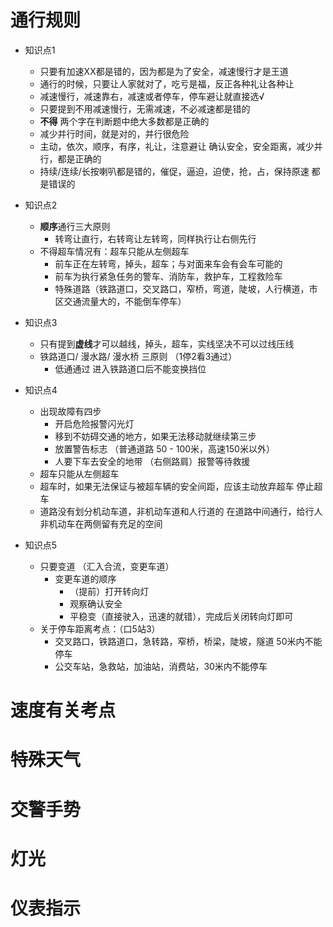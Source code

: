 



# 通行规则

- 知识点1 

	- 只要有加速XX都是错的，因为都是为了安全，减速慢行才是王道
	- 通行的时候，只要让人家就对了，吃亏是福，反正各种礼让各种让
	- 减速慢行，减速靠右，减速或者停车，停车避让就直接选√
	- 只要提到不用减速慢行，无需减速，不必减速都是错的
	- **不得** 两个字在判断题中绝大多数都是正确的
	- 减少并行时间，就是对的，并行很危险
	- 主动，依次，顺序，有序，礼让，注意避让 确认安全，安全距离，减少并行，都是正确的
	- 持续/连续/长按喇叭都是错的，催促，逼迫，迫使，抢，占，保持原速 都是错误的

- 知识点2
	- **顺序**通行三大原则
		- 转弯让直行，右转弯让左转弯，同样执行让右侧先行
	- 不得超车情况有：超车只能从左侧超车
		- 前车正在左转弯，掉头，超车；与对面来车会有会车可能的
		- 前车为执行紧急任务的警车、消防车，救护车，工程救险车
		- 特殊道路（铁路道口，交叉路口，窄桥，弯道，陡坡，人行横道，市区交通流量大的，不能倒车停车）

- 知识点3
	- 只有提到**虚线**才可以越线，掉头，超车，实线坚决不可以过线压线
	- 铁路道口/ 漫水路/ 漫水桥 三原则 （1停2看3通过）
		-  低通通过 进入铁路道口后不能变换挡位

- 知识点4
	- 出现故障有四步
		- 开启危险报警闪光灯
		- 移到不妨碍交通的地方，如果无法移动就继续第三步
		- 放置警告标志 （普通道路 50 - 100米，高速150米以外）
		- 人要下车去安全的地带 （右侧路肩）报警等待救援
	- 超车只能从左侧超车
	- 超车时，如果无法保证与被超车辆的安全间距，应该主动放弃超车 停止超车
	- 道路没有划分机动车道，非机动车道和人行道的 在道路中间通行，给行人非机动车在两侧留有充足的空间

- 知识点5
	- 只要变道 （汇入合流，变更车道）
		- 变更车道的顺序
			- （提前）打开转向灯
			- 观察确认安全
			- 平稳变（直接驶入，迅速的就错），完成后关闭转向灯即可
	- 关于停车距离考点：（口5站3）
		- 交叉路口，铁路道口，急转路，窄桥，桥梁，陡坡，隧道 50米内不能停车
		- 公交车站，急救站，加油站，消费站，30米内不能停车


# 速度有关考点

# 特殊天气

# 交警手势

# 灯光

# 仪表指示